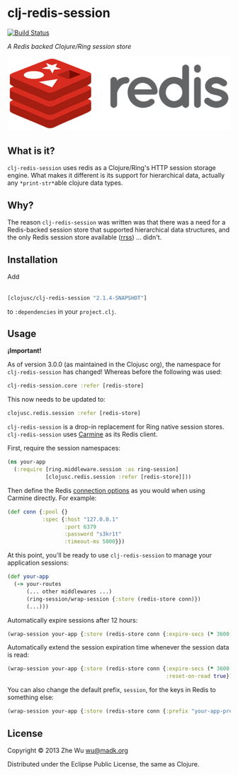 clj-redis-session
=================

[![Build Status][travis-badge]][travis]

*A Redis backed Clojure/Ring session store*

[![Project Logo][logo]][logo-large]


What is it?
-----------

`clj-redis-session` uses redis as a Clojure/Ring's HTTP session
storage engine. What makes it different is its support for
hierarchical data, actually any `*print-str*`able clojure data types.


Why?
----

The reason `clj-redis-session` was written was that there was a need for
a Redis-backed session store that supported hierarchical data structures,
and the only Redis session store available ([rrss][rrss]) ... didn't.


Installation
------------

Add
```clojure

[clojusc/clj-redis-session "2.1.4-SNAPSHOT"]
```
to `:dependencies` in your `project.clj`.


Usage
-----

**¡Important!**

As of version 3.0.0 (as maintained in the Clojusc org), the
namespace for `clj-redis-session` has changed! Whereas before the
following was used:

```clj
clj-redis-session.core :refer [redis-store]
```

This now needs to be updated to:

```clj
clojusc.redis.session :refer [redis-store]
```


`clj-redis-session` is a drop-in replacement for Ring native session
stores. `clj-redis-session` uses [Carmine][carmine] as its Redis client.


First, require the session namespaces:

```clj
(ns your-app
  (:require [ring.middleware.session :as ring-session]
            [clojusc.redis.session :refer [redis-store]]))
```

Then define the Redis [connection options][redis conn opts] as you would when
using Carmine directly. For example:

```clj
(def conn {:pool {}
           :spec {:host "127.0.0.1"
                  :port 6379
                  :password "s3kr1t"
                  :timeout-ms 5000}})
```

At this point, you'll be ready to use `clj-redis-session` to manage your
application sessions:

```clj
(def your-app
  (-> your-routes
      (... other middlewares ...)
      (ring-session/wrap-session {:store (redis-store conn)})
      (...)))
```

Automatically expire sessions after 12 hours:

```clj
(wrap-session your-app {:store (redis-store conn {:expire-secs (* 3600 12)})})
```

Automatically extend the session expiration time whenever the session data is
read:

```clj
(wrap-session your-app {:store (redis-store conn {:expire-secs (* 3600 12)
                                                  :reset-on-read true})})
```

You can also change the default prefix, `session`, for the keys in Redis to
something else:

```clj
(wrap-session your-app {:store (redis-store conn {:prefix "your-app-prefix"})})
```


License
-------

Copyright © 2013 Zhe Wu <wu@madk.org>

Distributed under the Eclipse Public License, the same as Clojure.


[travis]: https://travis-ci.org/clojusc/clj-redis-session
[travis-badge]: https://travis-ci.org/clojusc/clj-redis-session.png?branch=dev
[logo]: resources/images/redis-logo-small.png
[logo-large]: resources/images/redis-logo.png
[rrss]: https://github.com/paraseba/rrss
[carmine]: https://github.com/ptaoussanis/carmine
[redis conn opts]: https://github.com/ptaoussanis/carmine/blob/master/src/taoensso/carmine.clj#L26
